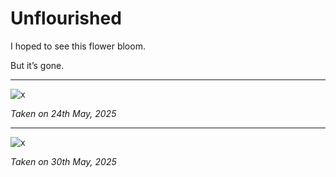 # Unflourished

I hoped to see this flower bloom.

But it’s gone.

---

![x](/static/articles/life/unflourished/images/IMG_2255.jpg)

<!-- markdownlint-disable-next-line MD036 -->
*Taken on 24th May, 2025*

---

![x](/static/articles/life/unflourished/images/IMG_2315.jpg)

<!-- markdownlint-disable-next-line MD036 -->
*Taken on 30th May, 2025*
